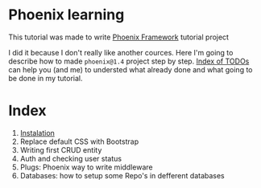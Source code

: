 # Phoenix learning 
This tutorial was made to write [Phoenix Framework](https://phoenixframework.org) tutorial project

I did it because I don't really like another cources. Here I'm going to describe how to made `phoenix@1.4` project step by step. [Index of TODOs](docs/todo.md) can help you (and me) to understed what already done and what going to be done in my tutorial.

# Index
1. [Instalation](docs/index/installation.md)
2. Replace default CSS with Bootstrap
3. Writing first CRUD entity
4. Auth and checking user status
5. Plugs: Phoenix way to write middleware
6. Databases: how to setup some Repo's in defferent databases